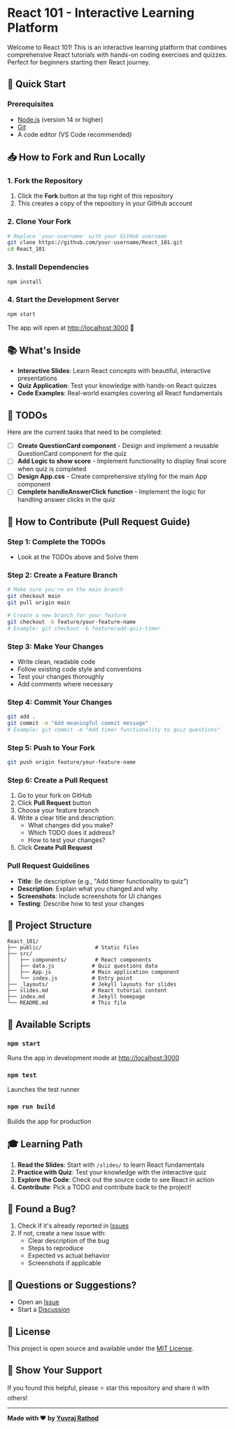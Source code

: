 # React 101 - Interactive Learning Platform

Welcome to React 101! This is an interactive learning platform that combines comprehensive React tutorials with hands-on coding exercises and quizzes. Perfect for beginners starting their React journey.

## 🚀 Quick Start

### Prerequisites
- [Node.js](https://nodejs.org/) (version 14 or higher)
- [Git](https://git-scm.com/)
- A code editor (VS Code recommended)

## 📥 How to Fork and Run Locally

### 1. Fork the Repository
1. Click the **Fork** button at the top right of this repository
2. This creates a copy of the repository in your GitHub account

### 2. Clone Your Fork
```bash
# Replace 'your-username' with your GitHub username
git clone https://github.com/your-username/React_101.git
cd React_101
```

### 3. Install Dependencies
```bash
npm install
```

### 4. Start the Development Server
```bash
npm start
```

The app will open at [http://localhost:3000](http://localhost:3000) 🎉

## 📚 What's Inside

- **Interactive Slides**: Learn React concepts with beautiful, interactive presentations
- **Quiz Application**: Test your knowledge with hands-on React quizzes
- **Code Examples**: Real-world examples covering all React fundamentals

## 🎯 TODOs

Here are the current tasks that need to be completed:

- [ ] **Create QuestionCard component** - Design and implement a reusable QuestionCard component for the quiz
- [ ] **Add Logic to show score** - Implement functionality to display final score when quiz is completed
- [ ] **Design App.css** - Create comprehensive styling for the main App component
- [ ] **Complete handleAnswerClick function** - Implement the logic for handling answer clicks in the quiz

## 🤝 How to Contribute (Pull Request Guide)

### Step 1: Complete the TODOs
- Look at the TODOs above and Solve them

### Step 2: Create a Feature Branch
```bash
# Make sure you're on the main branch
git checkout main
git pull origin main

# Create a new branch for your feature
git checkout -b feature/your-feature-name
# Example: git checkout -b feature/add-quiz-timer
```

### Step 3: Make Your Changes
- Write clean, readable code
- Follow existing code style and conventions
- Test your changes thoroughly
- Add comments where necessary

### Step 4: Commit Your Changes
```bash
git add .
git commit -m "Add meaningful commit message"
# Example: git commit -m "Add timer functionality to quiz questions"
```

### Step 5: Push to Your Fork
```bash
git push origin feature/your-feature-name
```

### Step 6: Create a Pull Request
1. Go to your fork on GitHub
2. Click **Pull Request** button
3. Choose your feature branch
4. Write a clear title and description:
   - What changes did you make?
   - Which TODO does it address?
   - How to test your changes?
5. Click **Create Pull Request**

### Pull Request Guidelines
- **Title**: Be descriptive (e.g., "Add timer functionality to quiz")
- **Description**: Explain what you changed and why
- **Screenshots**: Include screenshots for UI changes
- **Testing**: Describe how to test your changes

## 📁 Project Structure

```
React_101/
├── public/                 # Static files
├── src/
│   ├── components/         # React components
│   ├── data.js            # Quiz questions data
│   ├── App.js             # Main application component
│   └── index.js           # Entry point
├── _layouts/              # Jekyll layouts for slides
├── slides.md              # React tutorial content
├── index.md               # Jekyll homepage
└── README.md              # This file
```

## 🔧 Available Scripts

### `npm start`
Runs the app in development mode at [http://localhost:3000](http://localhost:3000)

### `npm test`
Launches the test runner

### `npm run build`
Builds the app for production

## 🎓 Learning Path

1. **Read the Slides**: Start with `/slides/` to learn React fundamentals
2. **Practice with Quiz**: Test your knowledge with the interactive quiz
3. **Explore the Code**: Check out the source code to see React in action
4. **Contribute**: Pick a TODO and contribute back to the project!

## 🐛 Found a Bug?

1. Check if it's already reported in [Issues](https://github.com/yuvraj-rathod-1202/React_101/issues)
2. If not, create a new issue with:
   - Clear description of the bug
   - Steps to reproduce
   - Expected vs actual behavior
   - Screenshots if applicable

## 💬 Questions or Suggestions?

- Open an [Issue](https://github.com/yuvraj-rathod-1202/React_101/issues)
- Start a [Discussion](https://github.com/yuvraj-rathod-1202/React_101/discussions)

## 📄 License

This project is open source and available under the [MIT License](LICENSE).

## 🌟 Show Your Support

If you found this helpful, please ⭐ star this repository and share it with others!

---

**Made with ❤️ by [Yuvraj Rathod](https://github.com/yuvraj-rathod-1202)**
